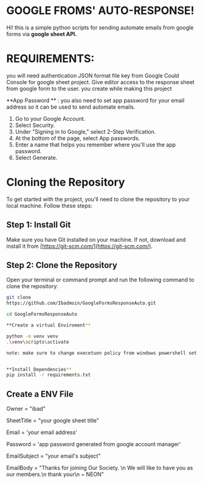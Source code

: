 
# GOOGLE FROMS' AUTO-RESPONSE!
Hi! this is a simple python scripts for sending automate emails from google forms via **google sheet API.**


# REQUIREMENTS:
you will need authentication JSON format file key from Google Could Console for google sheet project. Give editor access to the response sheet from google form to the user. you create while making this project

**App Password ** :
 you also need to set app password for your email address so it can be used to send automate emails. 
 1.  Go to your Google Account.
2.  Select Security.
3.  Under "Signing in to Google," select 2-Step Verification.
4.  At the bottom of the page, select App passwords.
5.  Enter a name that helps you remember where you'll use the app password.
6.  Select Generate.



# Cloning the Repository

To get started with the project, you'll need to clone the repository to your local machine. Follow these steps:

## Step 1: Install Git

Make sure you have Git installed on your machine. If not, download and install it from [https://git-scm.com/](https://git-scm.com/).

## Step 2: Clone the Repository

Open your terminal or command prompt and run the following command to clone the repository:

```bash
git clone
https://github.com/Ibadmoin/GoogleFormsResponseAuto.git

cd GoogleFormsResponseAuto

**Create a virtual Enviroment**

python -m venv venv
.\venv\scripts\activate

note: make sure to change execetuon policy from windows powershell set it to remote-signed or unrestricted 


**Install Dependencies**
pip install -r requirements.txt


```

## Create a ENV File

Owner = "ibad"

SheetTitle = "your google sheet title"

Email = 'your email address'

Password = 'app password generated from google account manager'

  

EmailSubject = "your  email's subject"

EmailBody = "Thanks for joining Our Society. \n We will like to have you as our members.\n thank your\n ~ NEON"
